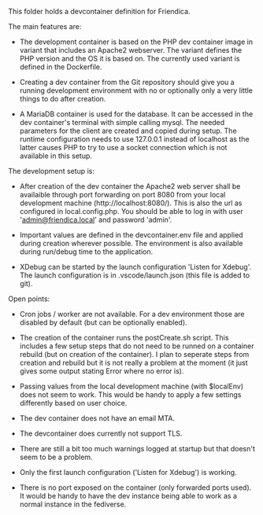 
This folder holds a devcontainer definition for Friendica.

The main features are:

- The development container is based on the PHP dev container image in variant that includes an Apache2 
  webserver. The variant defines the PHP version and the OS it is based on. The currently used variant 
  is defined in the Dockerfile.

- Creating a dev container from the Git repository should give you a running development environment 
  with no or optionally only a very little things to do after creation.

- A MariaDB container is used for the database. It can be accessed in the dev container's terminal with simple 
  calling mysql. The needed parameters for the client are created and copied during setup. The runtime configuration 
  needs to use 127.0.0.1 instead of localhost as the latter causes PHP to try to use a socket connection which is not 
  available in this setup.


The development setup is:

- After creation of the dev container the Apache2 web server shall be availaible through port forwarding on 
  port 8080 from your local development machine (http://localhost:8080/). This is also the url as configured 
  in local.config.php. You should be able to log in with user 'admin@friendica.local' and password 'admin'.

- Important values are defined in the devcontainer.env file and applied during creation wherever possible. The
  environment is also available during run/debug time to the application.

- XDebug can be started by the launch configuration 'Listen for Xdebug'. The launch configuration is in .vscode/launch.json
  (this file is added to git).


Open points:

- Cron jobs / worker are not available. For a dev environment those are disabled by default (but can be optionally 
  enabled).

- The creation of the container runs the postCreate.sh script. This includes a few setup steps that do not need to 
  be runned on a container rebuild (but on creation of the container). I plan to seperate steps from creation and rebuild 
  but it is not really a problem at the moment (it just gives some output stating Error where no error is).

- Passing values from the local development machine (with $localEnv) does not seem to work. This would be handy to apply
  a few settings differently based on user choice. 

- The dev container does not have an email MTA. 

- The devcontainer does currently not support TLS.

- There are still a bit too much warnings logged at startup but that doesn't seem to be a problem.

- Only the first launch configuration ('Listen for Xdebug') is working.

- There is no port exposed on the container (only forwarded ports used). It would be handy to have the dev instance being able
  to work as a normal instance in the fediverse. 
